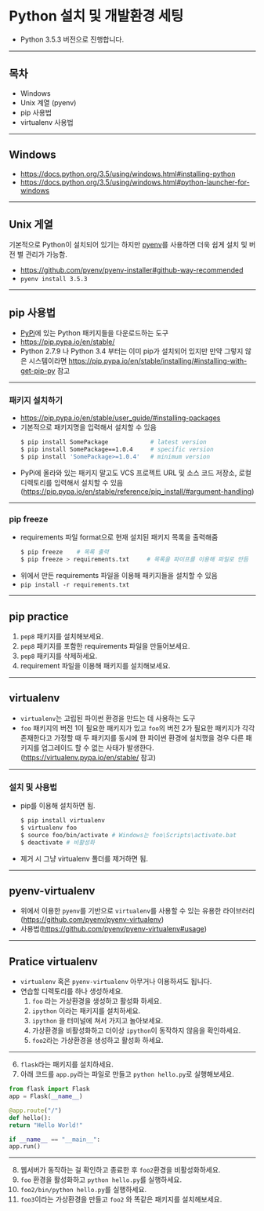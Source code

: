 # Python 설치 및 개발환경 세팅
- Python 3.5.3 버전으로 진행합니다.

---

## 목차
- Windows
- Unix 계열 (pyenv)
- pip 사용법
- virtualenv 사용법

---

## Windows
- https://docs.python.org/3.5/using/windows.html#installing-python
- https://docs.python.org/3.5/using/windows.html#python-launcher-for-windows

---

## Unix 게열
기본적으로 Python이 설치되어 있기는 하지만 [pyenv](https://github.com/pyenv/pyenv)를 사용하면 더욱 쉽게 설치 및 버전 별 관리가 가능함.

- https://github.com/pyenv/pyenv-installer#github-way-recommended
- `pyenv install 3.5.3`

---

## pip 사용법
- [PyPi](https://pypi.python.org)에 있는 Python 패키지들을 다운로드하는 도구
- https://pip.pypa.io/en/stable/
- Python 2.7.9 나 Python 3.4 부터는 이미 pip가 설치되어 있지만 만약 그렇지 않은 시스템이라면 https://pip.pypa.io/en/stable/installing/#installing-with-get-pip-py 참고

---

### 패키지 설치하기
- https://pip.pypa.io/en/stable/user_guide/#installing-packages
- 기본적으로 패키지명을 입력해서 설치할 수 있음
    ```sh
    $ pip install SomePackage            # latest version
    $ pip install SomePackage==1.0.4     # specific version
    $ pip install 'SomePackage>=1.0.4'   # minimum version
    ```
- PyPi에 올라와 있는 패키지 말고도 VCS 프로젝트 URL 및 소스 코드 저장소, 로컬 디렉토리를 입력해서 설치할 수 있음(https://pip.pypa.io/en/stable/reference/pip_install/#argument-handling)

---

### pip freeze
- requirements 파일 format으로 현재 설치된 패키지 목록을 출력해줌
    ```sh
    $ pip freeze    # 목록 출력
    $ pip freeze > requirements.txt     # 목록을 파이프를 이용해 파일로 만듬
    ```
- 위에서 만든 requirements 파일을 이용해 패키지들을 설치할 수 있음
- `pip install -r requirements.txt`

---

## pip practice
1. `pep8` 패키지를 설치해보세요.
2. `pep8` 패키지를 포함한 requirements 파일을 만들어보세요.
3. `pep8` 패키지를 삭제하세요.
4. requirement 파일을 이용해 패키지를 설치해보세요.

---

## virtualenv
- `virtualenv`는 고립된 파이썬 환경을 만드는 데 사용하는 도구
- `foo` 패키지의 버전 1이 필요한 패키지가 있고 `foo`의 버전 2가 필요한 패키지가 각각 존재한다고 가정할 때 두 패키지를 동시에 한 파이썬 환경에 설치했을 경우 다른 패키지를 업그레이드 할 수 없는 사태가 발생한다. (https://virtualenv.pypa.io/en/stable/ 참고)

---

### 설치 및 사용법
- pip를 이용해 설치하면 됨.
    ```sh
    $ pip install virtualenv
    $ virtualenv foo
    $ source foo/bin/activate # Windows는 foo\Scripts\activate.bat
    $ deactivate # 비활성화
    ```
- 제거 시 그냥 virtualenv 폴더를 제거하면 됨.

---

## pyenv-virtualenv
- 위에서 이용한 `pyenv`를 기반으로 `virtualenv`를 사용할 수 있는 유용한 라이브러리 (https://github.com/pyenv/pyenv-virtualenv)
- 사용법(https://github.com/pyenv/pyenv-virtualenv#usage)

---

## Pratice virtualenv
- `virtualenv` 혹은 `pyenv-virtualenv` 아무거나 이용하셔도 됩니다.
- 연습할 디렉토리를 하나 생성하세요.
    1. `foo` 라는 가상환경을 생성하고 활성화 하세요.
    2. `ipython` 이라는 패키지를 설치하세요.
    3. `ipython` 을 터미널에 쳐서 가지고 놀아보세요.
    4. 가상환경을 비활성화하고 더이상 `ipython`이 동작하지 않음을 확인하세요.
    5. `foo2`라는 가상환경을 생성하고 활성화 하세요.
---

6. `flask`라는 패키지를 설치하세요.
7. 아래 코드를 `app.py`라는 파일로 만들고 `python hello.py`로 실행해보세요.
```python
from flask import Flask
app = Flask(__name__)

@app.route("/")
def hello():
return "Hello World!"

if __name__ == "__main__":
app.run()
```

---

8. 웹서버가 동작하는 걸 확인하고 종료한 후 `foo2`환경을 비활성화하세요.
9. `foo` 환경을 활성화하고 `python hello.py`를 실행하세요.
10. `foo2/bin/python hello.py`를 실행하세요.
11. `foo3`이라는 가상환경을 만들고 `foo2` 와 똑같은 패키지를 설치헤보세요.
